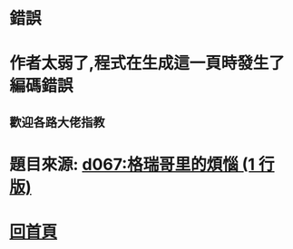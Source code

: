 
# 錯誤

# 作者太弱了,程式在生成這一頁時發生了編碼錯誤

## 歡迎各路大佬指教

# 題目來源: [d067:格瑞哥里的煩惱 (1 行版)](https://zerojudge.tw/ShowProblem?problemid=d067)

# [回首頁](https://henryleecode23.github.io/solve_record/)
